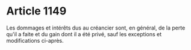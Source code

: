 # Article 1149

Les dommages et intérêts dus au créancier sont, en général, de la perte qu'il a faite et du gain dont il a été privé, sauf les exceptions et modifications ci-après.
